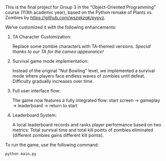 This is the final project for Group 3 in the “Object-Oriented Programming” course (113th academic year), based on the Python remake of Plants vs. Zombies by https://github.com/wszqkzqk/pypvz. 

We’ve customized it with the following enhancements:

 1. TA Character Customization:
 
    Replace some zombie characters with TA-themed versions.
    *Special thanks to our TA for the cameo appearance!*

 2. Survival game mode implementation:
 
    Instead of the original "Nut Bowling" level, we implemented a survival mode where players face endless waves of zombies until defeat. Difficulty gradually increases over time.

 3. Full user interface flow:
 
    The game now features a fully integrated flow: start screen → gameplay → leaderboard → return to start

 4. Leaderboard System:
 
    A local leaderboard records and ranks player performance based on two metrics:
    Total survival time and total kill points of zombies eliminated (different zombies gains different kill points).

To run the game, use the following command:
```bash
python main.py
```





